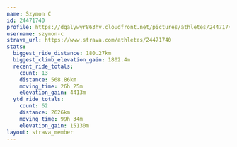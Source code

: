 ```yaml
---
name: Szymon C
id: 24471740
profile: https://dgalywyr863hv.cloudfront.net/pictures/athletes/24471740/7213253/3/large.jpg
username: szymon-c
strava_url: https://www.strava.com/athletes/24471740
stats:
  biggest_ride_distance: 180.27km
  biggest_climb_elevation_gain: 1802.4m
  recent_ride_totals:
    count: 13
    distance: 568.86km
    moving_time: 26h 25m
    elevation_gain: 4413m
  ytd_ride_totals:
    count: 62
    distance: 2626km
    moving_time: 99h 34m
    elevation_gain: 15130m
layout: strava_member
--- 
```

